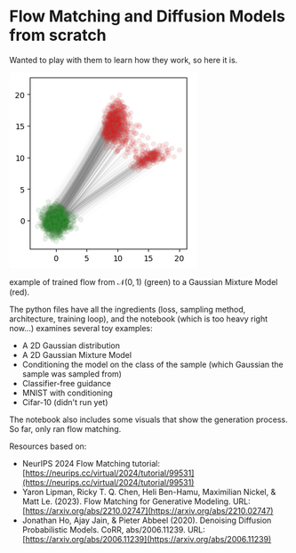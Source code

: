 # Flow Matching and Diffusion Models from scratch

Wanted to play with them to learn how they work, so here it is.

![img](images/flow_gmm2.png)

example of trained flow from $\mathcal{N}(0,1)$ (green) to a Gaussian Mixture Model (red).


The python files have all the ingredients (loss, sampling method, architecture, training loop), and the notebook (which is too heavy right now...) examines several toy examples:
- A 2D Gaussian distribution
- A 2D Gaussian Mixture Model
- Conditioning the model on the class of the sample (which Gaussian the sample was sampled from)
- Classifier-free guidance
- MNIST with conditioning
- Cifar-10 (didn't run yet)

The notebook also includes some visuals that show the generation process.
So far, only ran flow matching.


Resources based on:
  - NeurIPS 2024 Flow Matching tutorial: [https://neurips.cc/virtual/2024/tutorial/99531](https://neurips.cc/virtual/2024/tutorial/99531)
  - Yaron Lipman, Ricky T. Q. Chen, Heli Ben-Hamu, Maximilian Nickel, & Matt Le. (2023). Flow Matching for Generative Modeling. URL: [https://arxiv.org/abs/2210.02747](https://arxiv.org/abs/2210.02747)
  - Jonathan Ho, Ajay Jain, & Pieter Abbeel (2020). Denoising Diffusion Probabilistic Models. CoRR, abs/2006.11239. URL: [https://arxiv.org/abs/2006.11239](https://arxiv.org/abs/2006.11239)
